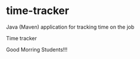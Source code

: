 # time-tracker
Java (Maven) application for tracking time on the job

Time tracker

Good Morring  Students!!!
